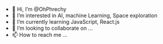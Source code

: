 - 👋 Hi, I’m @OhPhrechy
- 👀 I’m interested in AI, machine Learning, Space exploration 
- 🌱 I’m currently learning JavaScript, React.js 
- 💞️ I’m looking to collaborate on ...
- 📫 How to reach me ...

<!---
OhPhrechy/OhPhrechy is a ✨ special ✨ repository because its `README.md` (this file) appears on your GitHub profile.
You can click the Preview link to take a look at your changes.
--->
